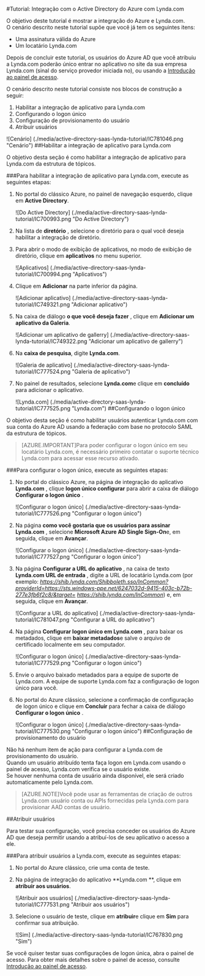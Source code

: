 <properties 
    pageTitle="Tutorial: Integração com o Active Directory do Azure com Lynda.com | Microsoft Azure" 
    description="Saiba como usar Lynda.com com o Azure Active Directory para habilitar o logon único, provisionamento automatizado e muito mais!" 
    services="active-directory" 
    authors="jeevansd"  
    documentationCenter="na" 
    manager="femila"/>
<tags 
    ms.service="active-directory" 
    ms.devlang="na" 
    ms.topic="article" 
    ms.tgt_pltfrm="na" 
    ms.workload="identity" 
    ms.date="09/29/2016" 
    ms.author="jeedes" />

#<a name="tutorial-azure-active-directory-integration-with-lyndacom"></a>Tutorial: Integração com o Active Directory do Azure com Lynda.com
  
O objetivo deste tutorial é mostrar a integração do Azure e Lynda.com.  
O cenário descrito neste tutorial supõe que você já tem os seguintes itens:

-   Uma assinatura válida do Azure
-   Um locatário Lynda.com
  
Depois de concluir este tutorial, os usuários do Azure AD que você atribuiu a Lynda.com poderão único entrar no aplicativo no site da sua empresa Lynda.com (sinal do serviço provedor iniciada no), ou usando a [Introdução ao painel de acesso](active-directory-saas-access-panel-introduction.md).
  
O cenário descrito neste tutorial consiste nos blocos de construção a seguir:

1.  Habilitar a integração de aplicativo para Lynda.com
2.  Configurando o logon único
3.  Configuração de provisionamento do usuário
4.  Atribuir usuários

![Cenário] (./media/active-directory-saas-lynda-tutorial/IC781046.png "Cenário")
##<a name="enabling-the-application-integration-for-lyndacom"></a>Habilitar a integração de aplicativo para Lynda.com
  
O objetivo desta seção é como habilitar a integração de aplicativo para Lynda.com da estrutura de tópicos.

###<a name="to-enable-the-application-integration-for-lyndacom-perform-the-following-steps"></a>Para habilitar a integração de aplicativo para Lynda.com, execute as seguintes etapas:

1.  No portal do clássico Azure, no painel de navegação esquerdo, clique em **Active Directory**.

    ![Do Active Directory] (./media/active-directory-saas-lynda-tutorial/IC700993.png "Do Active Directory")

2.  Na lista de **diretório** , selecione o diretório para o qual você deseja habilitar a integração de diretório.

3.  Para abrir o modo de exibição de aplicativos, no modo de exibição de diretório, clique em **aplicativos** no menu superior.

    ![Aplicativos] (./media/active-directory-saas-lynda-tutorial/IC700994.png "Aplicativos")

4.  Clique em **Adicionar** na parte inferior da página.

    ![Adicionar aplicativo] (./media/active-directory-saas-lynda-tutorial/IC749321.png "Adicionar aplicativo")

5.  Na caixa de diálogo **o que você deseja fazer** , clique em **Adicionar um aplicativo da Galeria**.

    ![Adicionar um aplicativo de gallerry] (./media/active-directory-saas-lynda-tutorial/IC749322.png "Adicionar um aplicativo de gallerry")

6.  Na **caixa de pesquisa**, digite **Lynda.com**.

    ![Galeria de aplicativo] (./media/active-directory-saas-lynda-tutorial/IC777524.png "Galeria de aplicativo")

7.  No painel de resultados, selecione **Lynda.com**e clique em **concluído** para adicionar o aplicativo.

    ![Lynda.com] (./media/active-directory-saas-lynda-tutorial/IC777525.png "Lynda.com")
##<a name="configuring-single-sign-on"></a>Configurando o logon único
  
O objetivo desta seção é como habilitar usuários autenticar Lynda.com com sua conta do Azure AD usando a federação com base no protocolo SAML da estrutura de tópicos.

>[AZURE.IMPORTANT]Para poder configurar o logon único em seu locatário Lynda.com, é necessário primeiro contatar o suporte técnico Lynda.com para acessar esse recurso ativado.

###<a name="to-configure-single-sign-on-perform-the-following-steps"></a>Para configurar o logon único, execute as seguintes etapas:

1.  No portal do clássico Azure, na página de integração do aplicativo **Lynda.com** , clique **logon único configurar** para abrir a caixa de diálogo **Configurar o logon único** .

    ![Configurar o logon único] (./media/active-directory-saas-lynda-tutorial/IC777526.png "Configurar o logon único")

2.  Na página **como você gostaria que os usuários para assinar Lynda.com** , selecione **Microsoft Azure AD Single Sign-On**e, em seguida, clique em **Avançar**.

    ![Configurar o logon único] (./media/active-directory-saas-lynda-tutorial/IC777527.png "Configurar o logon único")

3.  Na página **Configurar a URL do aplicativo** , na caixa de texto **Lynda.com URL de entrada** , digite a URL de locatário Lynda.com (por exemplo: *https://shib.lynda.com/Shibboleth.sso/InCommon?providerId=https://sts.windows-ppe.net/6247032d-9415-403c-b72b-277e3fb6f2c8/&target= https://shib.lynda.com/InCommon*) e, em seguida, clique em **Avançar**.

    ![Configurar a URL do aplicativo] (./media/active-directory-saas-lynda-tutorial/IC781047.png "Configurar a URL do aplicativo")

4.  Na página **Configurar logon único em Lynda.com** , para baixar os metadados, clique em **baixar metadados**e salve o arquivo de certificado localmente em seu computador.

    ![Configurar o logon único] (./media/active-directory-saas-lynda-tutorial/IC777529.png "Configurar o logon único")

5.  Envie o arquivo baixado metadados para a equipe de suporte de Lynda.com. A equipe de suporte Lynda.com faz a configuração de logon único para você.

6.  No portal do Azure clássico, selecione a confirmação de configuração de logon único e clique em **Concluir** para fechar a caixa de diálogo **Configurar o logon único** .

    ![Configurar o logon único] (./media/active-directory-saas-lynda-tutorial/IC777530.png "Configurar o logon único")
##<a name="configuring-user-provisioning"></a>Configuração de provisionamento do usuário
  
Não há nenhum item de ação para configurar a Lynda.com de provisionamento do usuário.  
Quando um usuário atribuído tenta faça logon em Lynda.com usando o painel de acesso, Lynda.com verifica se o usuário existe.  
Se houver nenhuma conta de usuário ainda disponível, ele será criado automaticamente pelo Lynda.com.

>[AZURE.NOTE]Você pode usar as ferramentas de criação de outros Lynda.com usuário conta ou APIs fornecidas pela Lynda.com para provisionar AAD contas de usuário.

##<a name="assigning-users"></a>Atribuir usuários
  
Para testar sua configuração, você precisa conceder os usuários do Azure AD que deseja permitir usando a atribuí-los de seu aplicativo o acesso a ele.

###<a name="to-assign-users-to-lyndacom-perform-the-following-steps"></a>Para atribuir usuários a Lynda.com, execute as seguintes etapas:

1.  No portal do Azure clássico, crie uma conta de teste.

2.  Na página de integração do aplicativo **Lynda.com **, clique em **atribuir aos usuários**.

    ![Atribuir aos usuários] (./media/active-directory-saas-lynda-tutorial/IC777531.png "Atribuir aos usuários")

3.  Selecione o usuário de teste, clique em **atribuir**e clique em **Sim** para confirmar sua atribuição.

    ![Sim] (./media/active-directory-saas-lynda-tutorial/IC767830.png "Sim")
  
Se você quiser testar suas configurações de logon única, abra o painel de acesso. Para obter mais detalhes sobre o painel de acesso, consulte [Introdução ao painel de acesso](active-directory-saas-access-panel-introduction.md).